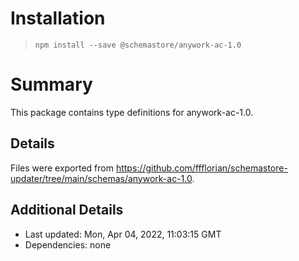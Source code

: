 # Installation
> `npm install --save @schemastore/anywork-ac-1.0`

# Summary
This package contains type definitions for anywork-ac-1.0.

## Details
Files were exported from https://github.com/ffflorian/schemastore-updater/tree/main/schemas/anywork-ac-1.0.

## Additional Details
* Last updated: Mon, Apr 04, 2022, 11:03:15 GMT
* Dependencies: none
